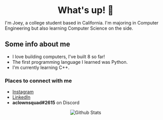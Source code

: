 <h1 style="margin: auto; text-align: center;"> What's up! 👋 </h1>

I'm Joey, a college student based in California. I'm majoring in Computer Engineering but also learning Computer Science on the side.

## Some info about me
- I love building computers, I've built 8 so far!
- The first programming language I learned was Python.
- I'm currently learning C++.

### Places to connect with me
- [Instagram][instagram]
- [LinkedIn][linkedin]
- **aclownsquad#2615** on Discord

<p align="center">
   <img src="https://github-readme-stats.vercel.app/api?username=joeybalardeta&show_icons=true&theme=dark&count_private=true" alt="Github Stats"/>
</p>

[instagram]: https://www.instagram.com/joeybalardeta/
[linkedin]: https://www.linkedin.com/in/joseph-balardeta-78a501187/

